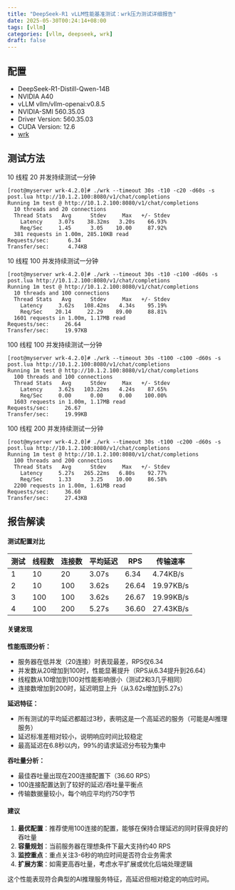 ```yaml
---
title: "DeepSeek-R1 vLLM性能基准测试：wrk压力测试详细报告"
date: 2025-05-30T00:24:14+08:00
tags: [vllm]
categories: [vllm, deepseek, wrk]
draft: false
---
```


## 配置

- DeepSeek-R1-Distill-Qwen-14B
- NVIDIA A40
- vLLM vllm/vllm-openai:v0.8.5
- NVIDIA-SMI 560.35.03              
- Driver Version: 560.35.03      
- CUDA Version: 12.6
- [wrk](https://github.com/wg/wrk)

## 测试方法

10 线程 20 并发持续测试一分钟

```shell
[root@myserver wrk-4.2.0]# ./wrk --timeout 30s -t10 -c20 -d60s -s post.lua http://10.1.2.100:8080/v1/chat/completions
Running 1m test @ http://10.1.2.100:8080/v1/chat/completions
  10 threads and 20 connections
  Thread Stats   Avg      Stdev     Max   +/- Stdev
    Latency     3.07s    38.32ms   3.20s    66.93%
    Req/Sec     1.45      3.05    10.00     87.92%
  381 requests in 1.00m, 285.10KB read
Requests/sec:      6.34
Transfer/sec:      4.74KB
```

10 线程 100 并发持续测试一分钟

```shell
[root@myserver wrk-4.2.0]# ./wrk --timeout 30s -t10 -c100 -d60s -s post.lua http://10.1.2.100:8080/v1/chat/completions
Running 1m test @ http://10.1.2.100:8080/v1/chat/completions
  10 threads and 100 connections
  Thread Stats   Avg      Stdev     Max   +/- Stdev
    Latency     3.62s   108.42ms   4.34s    95.19%
    Req/Sec    20.14     22.29    89.00     88.81%
  1601 requests in 1.00m, 1.17MB read
Requests/sec:     26.64
Transfer/sec:     19.97KB
```

100 线程 100 并发持续测试一分钟

```shell
[root@myserver wrk-4.2.0]# ./wrk --timeout 30s -t100 -c100 -d60s -s post.lua http://10.1.2.100:8080/v1/chat/completions
Running 1m test @ http://10.1.2.100:8080/v1/chat/completions
  100 threads and 100 connections
  Thread Stats   Avg      Stdev     Max   +/- Stdev
    Latency     3.62s   103.22ms   4.24s    87.65%
    Req/Sec     0.00      0.00     0.00    100.00%
  1603 requests in 1.00m, 1.17MB read
Requests/sec:     26.67
Transfer/sec:     19.99KB
```

100 线程 200 并发持续测试一分钟

```shell
[root@myserver wrk-4.2.0]# ./wrk --timeout 30s -t100 -c200 -d60s -s post.lua http://10.1.2.100:8080/v1/chat/completions
Running 1m test @ http://10.1.2.100:8080/v1/chat/completions
  100 threads and 200 connections
  Thread Stats   Avg      Stdev     Max   +/- Stdev
    Latency     5.27s   265.22ms   6.80s    92.77%
    Req/Sec     1.33      3.25    10.00     86.58%
  2200 requests in 1.00m, 1.61MB read
Requests/sec:     36.60
Transfer/sec:     27.43KB
```

## 报告解读

#### 测试配置对比

| 测试 | 线程数 | 连接数 | 平均延迟  | RPS   | 传输速率      |
|----|-----|-----|-------|-------|-----------|
| 1  | 10  | 20  | 3.07s | 6.34  | 4.74KB/s  |
| 2  | 10  | 100 | 3.62s | 26.64 | 19.97KB/s |
| 3  | 100 | 100 | 3.62s | 26.67 | 19.99KB/s |
| 4  | 100 | 200 | 5.27s | 36.60 | 27.43KB/s |

#### 关键发现

**性能瓶颈分析：**
- 服务器在低并发（20连接）时表现最差，RPS仅6.34
- 并发数从20增加到100时，性能显著提升（RPS从6.34提升到26.64）
- 线程数从10增加到100对性能影响很小（测试2和3几乎相同）
- 连接数增加到200时，延迟明显上升（从3.62s增加到5.27s）

**延迟特征：**
- 所有测试的平均延迟都超过3秒，表明这是一个高延迟的服务（可能是AI推理服务）
- 延迟标准差相对较小，说明响应时间比较稳定
- 最高延迟在6.8秒以内，99%的请求延迟分布较为集中

**吞吐量分析：**
- 最佳吞吐量出现在200连接配置下（36.60 RPS）
- 100连接配置达到了较好的延迟/吞吐量平衡点
- 传输数据量较小，每个响应平均约750字节

#### 建议

1. **最优配置**：推荐使用100连接的配置，能够在保持合理延迟的同时获得良好的吞吐量
2. **容量规划**：当前服务器在理想条件下最大支持约40 RPS
3. **监控重点**：重点关注3-6秒的响应时间是否符合业务需求
4. **扩展方案**：如需更高吞吐量，考虑水平扩展或优化后端处理逻辑

这个性能表现符合典型的AI推理服务特征，高延迟但相对稳定的响应时间。

